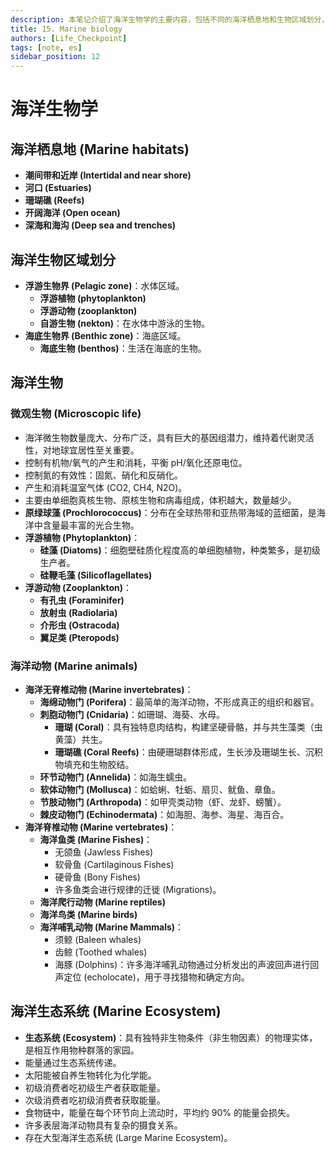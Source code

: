 ```yaml
---
description: 本笔记介绍了海洋生物学的主要内容，包括不同的海洋栖息地和生物区域划分，详细阐述了海洋中的微观生物和主要动物类群（无脊椎动物和脊椎动物），并简要概述了海洋生态系统中的能量流动和食物链。
title: 15. Marine biology
authors: [Life_Checkpoint]
tags: [note, es]
sidebar_position: 12
---
```

# 海洋生物学

## 海洋栖息地 (Marine habitats)

*   **潮间带和近岸 (Intertidal and near shore)**
*   **河口 (Estuaries)**
*   **珊瑚礁 (Reefs)**
*   **开阔海洋 (Open ocean)**
*   **深海和海沟 (Deep sea and trenches)**

## 海洋生物区域划分

*   **浮游生物界 (Pelagic zone)**：水体区域。
    *   **浮游植物 (phytoplankton)**
    *   **浮游动物 (zooplankton)**
    *   **自游生物 (nekton)**：在水体中游泳的生物。
*   **海底生物界 (Benthic zone)**：海底区域。
    *   **海底生物 (benthos)**：生活在海底的生物。

## 海洋生物

### 微观生物 (Microscopic life)

*   海洋微生物数量庞大、分布广泛，具有巨大的基因组潜力，维持着代谢灵活性，对地球宜居性至关重要。
*   控制有机物/氧气的产生和消耗，平衡 pH/氧化还原电位。
*   控制氮的有效性：固氮、硝化和反硝化。
*   产生和消耗温室气体 (CO2, CH4, N2O)。
*   主要由单细胞真核生物、原核生物和病毒组成，体积越大，数量越少。
*   **原绿球藻 (Prochlorococcus)**：分布在全球热带和亚热带海域的蓝细菌，是海洋中含量最丰富的光合生物。
*   **浮游植物 (Phytoplankton)**：
    *   **硅藻 (Diatoms)**：细胞壁硅质化程度高的单细胞植物，种类繁多，是初级生产者。
    *   **硅鞭毛藻 (Silicoflagellates)**
*   **浮游动物 (Zooplankton)**：
    *   **有孔虫 (Foraminifer)**
    *   **放射虫 (Radiolaria)**
    *   **介形虫 (Ostracoda)**
    *   **翼足类 (Pteropods)**

### 海洋动物 (Marine animals)

*   **海洋无脊椎动物 (Marine invertebrates)**：
    *   **海绵动物门 (Porifera)**：最简单的海洋动物，不形成真正的组织和器官。
    *   **刺胞动物门 (Cnidaria)**：如珊瑚、海葵、水母。
        *   **珊瑚 (Coral)**：具有独特息肉结构，构建坚硬骨骼，并与共生藻类（虫黄藻）共生。
        *   **珊瑚礁 (Coral Reefs)**：由硬珊瑚群体形成，生长涉及珊瑚生长、沉积物填充和生物胶结。
    *   **环节动物门 (Annelida)**：如海生蠕虫。
    *   **软体动物门 (Mollusca)**：如蛤蜊、牡蛎、扇贝、鱿鱼、章鱼。
    *   **节肢动物门 (Arthropoda)**：如甲壳类动物（虾、龙虾、螃蟹）。
    *   **棘皮动物门 (Echinodermata)**：如海胆、海参、海星、海百合。
*   **海洋脊椎动物 (Marine vertebrates)**：
    *   **海洋鱼类 (Marine Fishes)**：
        *   无颌鱼 (Jawless Fishes)
        *   软骨鱼 (Cartilaginous Fishes)
        *   硬骨鱼 (Bony Fishes)
        *   许多鱼类会进行规律的迁徙 (Migrations)。
    *   **海洋爬行动物 (Marine reptiles)**
    *   **海洋鸟类 (Marine birds)**
    *   **海洋哺乳动物 (Marine Mammals)**：
        *   须鲸 (Baleen whales)
        *   齿鲸 (Toothed whales)
        *   海豚 (Dolphins)：许多海洋哺乳动物通过分析发出的声波回声进行回声定位 (echolocate)，用于寻找猎物和确定方向。

## 海洋生态系统 (Marine Ecosystem)

*   **生态系统 (Ecosystem)**：具有独特非生物条件（非生物因素）的物理实体，是相互作用物种群落的家园。
*   能量通过生态系统传递。
*   太阳能被自养生物转化为化学能。
*   初级消费者吃初级生产者获取能量。
*   次级消费者吃初级消费者获取能量。
*   食物链中，能量在每个环节向上流动时，平均约 90% 的能量会损失。
*   许多表层海洋动物具有复杂的摄食关系。
*   存在大型海洋生态系统 (Large Marine Ecosystem)。
